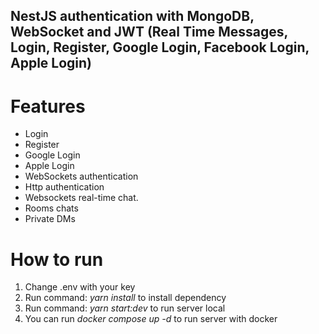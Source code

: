 ## NestJS authentication with MongoDB, WebSocket and JWT (Real Time Messages, Login, Register, Google Login, Facebook Login, Apple Login)
# Features
- Login
- Register
- Google Login
- Apple Login
- WebSockets authentication
- Http authentication
- Websockets real-time chat.
- Rooms chats
- Private DMs
# How to run
1. Change .env with your key
2. Run command: *yarn install* to install dependency
3. Run command: *yarn start:dev* to run server local
4. You can run  *docker compose up -d* to run server with docker 